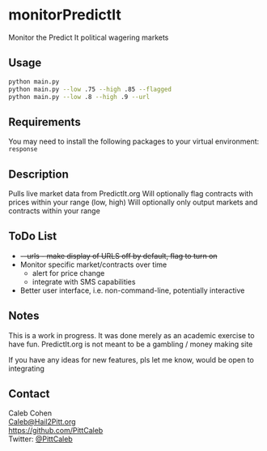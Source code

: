 # monitorPredictIt
Monitor the Predict It political wagering markets

## Usage
```bash
python main.py
python main.py --low .75 --high .85 --flagged
python main.py --low .8 --high .9 --url
```

## Requirements
You may need to install the following packages to your virtual environment:  
`response` 

## Description
Pulls live market data from PredictIt.org
Will optionally flag contracts with prices within your range (low, high)
Will optionally only output markets and contracts within your range

## ToDo List
* ~~--urls - make display of URLS off by default, flag to turn on~~
* Monitor specific market/contracts over time
  * alert for price change
  * integrate with SMS capabilities 
* Better user interface, i.e. non-command-line, potentially interactive

## Notes
This is a work in progress.  It was done merely as an academic exercise to have fun.
PredictIt.org is not meant to be a gambling / money making site

If you have any ideas for new features, pls let me know, would be open to integrating

## Contact
Caleb Cohen  
Caleb@Hail2Pitt.org  
https://github.com/PittCaleb  
Twitter: [@PittCaleb](https://www.twitter.com/PittCaleb)


  